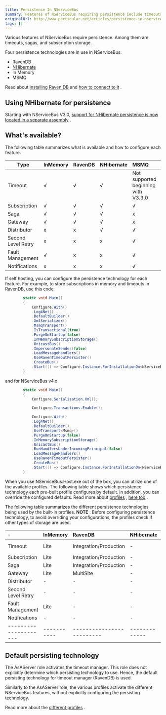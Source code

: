 ```yaml
---
title: Persistence In NServiceBus
summary: Features of NServiceBus requiring persistence include timeouts, sagas, and subscription storage.
originalUrl: http://www.particular.net/articles/persistence-in-nservicebus
tags: []
---
```


Various features of NServiceBus require persistence. Among them are timeouts, sagas, and subscription storage.

Four persistence technologies are in use in NServiceBus:

-   RavenDB
-   [NHibernate](persistence-in-nservicebus.md)
-   In Memory
-   MSMQ

Read about [installing Raven DB](using-ravendb-in-nservicebus-installing.md) and [how to connect to it](using-ravendb-in-nservicebus-connecting.md) .

Using NHibernate for persistence
--------------------------------

Starting with NServiceBus V3.0, [support for NHibernate persistence is now located in a separate assembly](relational-persistence-using-nhibernate.md) .

What's available?
-----------------

The following table summarizes what is available and how to configure each feature.

| Type                 | InMemory   | RavenDB   | NHibernate    | MSMQ                                  |
|--------------------  |:---------- |:--------- |:--------------|:------------------------------------- |
| Timeout              | √          | √         | √             | Not supported beginning with V3.3,0   |
| Subscription         | √          | √         | √             | √                                     |
| Saga                 | √          | √         | √             | x                                     |
| Gateway              | √          | √         | √             | x                                     |
| Distributor          | x          | x         | √             | √                                     |
| Second Level Retry   | x          | x         | x             | √                                     |
| Fault Management     | √          | x         | x             | √                                     |
| Notifications        | x          | x         | x             | √                                     |


If self hosting, you can configure the persistence technology for each feature. For example, to store subscriptions in memory and timeouts in RavenDB, use this code:


```C#
        static void Main()
        {
            Configure.With()
            .Log4Net()
            .DefaultBuilder()
            .XmlSerializer()
            .MsmqTransport()
            .IsTransactional(true)
            .PurgeOnStartup(false)
            .InMemorySubscriptionStorage()
            .UnicastBus()
            .ImpersonateSender(false)
            .LoadMessageHandlers()
            .UseRavenTimeoutPersister()
            .CreateBus()
            .Start(() => Configure.Instance.ForInstallationOn<NServiceBus.Installation.Environments.Windows>().Install());
        }

```





and for NServiceBus v4.x



```C#
        static void Main()
        {
            Configure.Serialization.Xml();

            Configure.Transactions.Enable();

            Configure.With()
            .Log4Net()
            .DefaultBuilder()
            .UseTransport<Msmq>()
            .PurgeOnStartup(false)
            .InMemorySubscriptionStorage()
            .UnicastBus()
            .RunHandlersUnderIncomingPrincipal(false)
            .LoadMessageHandlers()
            .UseRavenTimeoutPersister()
            .CreateBus()
            .Start(() => Configure.Instance.ForInstallationOn<NServiceBus.Installation.Environments.Windows>().Install());
        }

```



When you use NServiceBus.Host.exe out of the box, you can utilize one of the available profiles. The following table shows which persistence technology each pre-built profile configures by default. In addition, you can override the configured defaults. Read more about
[profiles](profiles-for-nservicebus-host.md) , [here too](more-on-profiles.md)
.

The following table summarizes the different persistence technologies being used by the built-in profiles. **NOTE** : Before configuring persistence technology, to avoid overriding your configurations, the profiles check if other types of storage are used.

|			-		  |	InMemory  |RavenDB			        |NHibernate	  |MSMQ                           |
|:--------------------|:----------|:------------------------|:------------|:------------------------------|                                         
|  Timeout            |  Lite     |  Integration/Production |      -      | Keeps a queue for management  |
|  Subscription       |  Lite     |  Integration/Production |      -      |   -                           |
|  Saga               |  Lite     |  Integration/Production |      -      |   -				     		  |
|  Gateway            |  Lite     |  MultiSite              |      -      |   -  						  |
|  Distributor        |    -      |       -                 |      -      | Distributor					  |
|  Second Level Retry |    -      |       -                 |      -      |  Uses Timeout queue			  |
|  Fault Management   |  Lite     |       -                 |      -      |  Integration/Production		  |
|  Notifications      |    -      |       -                 |      -      |  Lite/Integration/Production  |
|---------------------|-----------|-------------------------|-------------|-------------------------------|

Default persisting technology
-----------------------------

The AsAServer role activates the timeout manager. This role does not explicitly determine which persisting technology to use. Hence, the default persisting technology for timeout manager (RavenDB) is used.

Similarly to the AsAServer role, the various profiles activate the different NServiceBus features, without explicitly configuring the persisting technology.

Read more about the [different profiles](more-on-profiles.md) .



